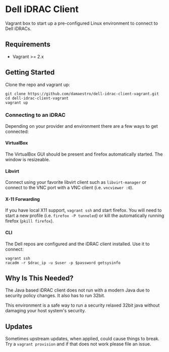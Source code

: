 # Dell iDRAC Client
Vagrant box to start up a pre-configured Linux environment to connect to Dell iDRACs.

## Requirements

* Vagrant >= 2.x

## Getting Started
Clone the repo and vagrant up:

```
git clone https://github.com/damaestro/dell-idrac-client-vagrant.git
cd dell-idrac-client-vagrant
vagrant up
```

### Connecting to an iDRAC
Depending on your provider and environment there are a few ways to get connected:

#### VirtualBox
The VirtualBox GUI should be present and firefox automatically started. The window is resizeable.

#### Libvirt
Connect using your favorite libvirt client such as `libvirt-manager` or connect to the VNC port with a VNC client (i.e. `vncviewer :0`).

#### X-11 Forwarding
If you have local X11 support, `vagrant ssh` and start firefox. You will need to start a new profile (i.e. `firefox -P tunneled`) or kill the automatically running firefox (`pkill firefox`).

#### CLI
The Dell repos are configured and the iDRAC client installed. Use it to connect:

```
vagrant ssh
racadm -r $drac_ip -u $user -p $password getsysinfo
```

## Why Is This Needed?
The Java based iDRAC client does not run with a modern Java due to security policy changes. It also has to run 32bit.

This environment is a safe way to run a security relaxed 32bit java without damaging your host system's security.

## Updates
Sometimes upstream updates, when applied, could cause things to break. Try a `vagrant provision` and if that does not work please file an issue.
